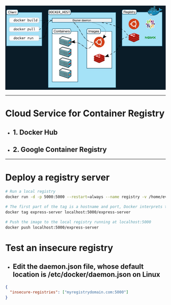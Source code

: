 ![img](./docker.png)

---

# Cloud Service for Container Registry

- ## 1. Docker Hub

- ## 2. Google Container Registry

---

# Deploy a registry server

```sh
# Run a local registry
docker run -d -p 5000:5000 --restart=always --name registry -v /home/evan/mnt/registry:/var/lib/registry  registry:2
```

```sh
# The first part of the tag is a hostname and port, Docker interprets this as the location of a registry, when pushing.
docker tag express-server localhost:5000/express-server
```

```sh
# Push the image to the local registry running at localhost:5000
docker push localhost:5000/express-server
```

# Test an insecure registry

- ## Edit the **daemon.json** file, whose default location is **/etc/docker/daemon.json** on Linux

```json
{
  "insecure-registries": ["myregistrydomain.com:5000"]
}
```
